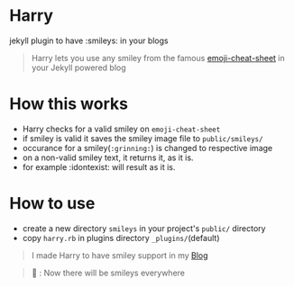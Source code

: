 Harry
=====
jekyll plugin to have :smileys: in your blogs

> Harry lets you use any smiley from the famous [emoji-cheat-sheet](https://emoji-cheat-sheet.com) in your Jekyll powered blog

How this works
==============
* Harry checks for a valid smiley on `emoji-cheat-sheet`
* if smiley is valid it saves the smiley image file to `public/smileys/`
* occurance for a smiley(`:grinning:`) is changed to respective image
* on a non-valid smiley text, it returns it, as it is.
* for example :idontexist: will result as it is.

How to use
==========
* create a new directory `smileys` in your project's `public/` directory
* copy `harry.rb` in plugins directory `_plugins/`(default)

> I made Harry to have smiley support in my [Blog](https://pravj.github.io)

> :santa: : Now there will be smileys everywhere
